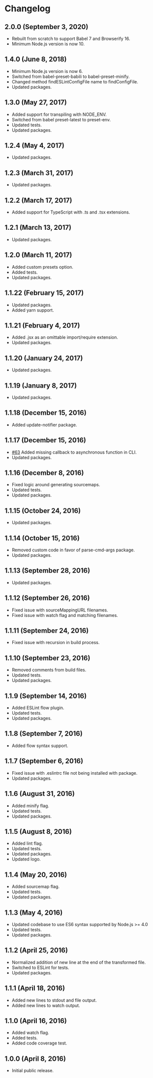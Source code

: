# Changelog

## 2.0.0 (September 3, 2020)

- Rebuilt from scratch to support Babel 7 and Browserify 16.
- Minimum Node.js version is now 10.

## 1.4.0 (June 8, 2018)

- Minimum Node.js version is now 6.
- Switched from babel-preset-babili to babel-preset-minify.
- Changed method findESLintConfigFile name to findConfigFile.
- Updated packages.

## 1.3.0 (May 27, 2017)

- Added support for transpiling with NODE_ENV.
- Switched from babel preset-latest to preset-env.
- Updated tests.
- Updated packages.

## 1.2.4 (May 4, 2017)

- Updated packages.

## 1.2.3 (March 31, 2017)

- Updated packages.

## 1.2.2 (March 17, 2017)

- Added support for TypeScript with .ts and .tsx extensions.

## 1.2.1 (March 13, 2017)

- Updated packages.

## 1.2.0 (March 11, 2017)

- Added custom presets option.
- Added tests.
- Updated packages.

## 1.1.22 (February 15, 2017)

- Updated packages.
- Added yarn support.

## 1.1.21 (February 4, 2017)

- Added .jsx as an omittable import/require extension.
- Updated packages.

## 1.1.20 (January 24, 2017)

- Updated packages.

## 1.1.19 (January 8, 2017)

- Updated packages.

## 1.1.18 (December 15, 2016)

- Added update-notifier package.

## 1.1.17 (December 15, 2016)

- [#63](https://github.com/neogeek/spire-of-babel/issues/63) Added missing callback to asynchronous function in CLI.
- Updated packages.

## 1.1.16 (December 8, 2016)

- Fixed logic around generating sourcemaps.
- Updated tests.
- Updated packages.

## 1.1.15 (October 24, 2016)

- Updated packages.

## 1.1.14 (October 15, 2016)

- Removed custom code in favor of parse-cmd-args package.
- Updated packages.

## 1.1.13 (September 28, 2016)

- Updated packages.

## 1.1.12 (September 26, 2016)

- Fixed issue with sourceMappingURL filenames.
- Fixed issue with watch flag and matching filenames.

## 1.1.11 (September 24, 2016)

- Fixed issue with recursion in build process.

## 1.1.10 (September 23, 2016)

- Removed comments from build files.
- Updated tests.
- Updated packages.

## 1.1.9 (September 14, 2016)

- Added ESLint flow plugin.
- Updated tests.
- Updated packages.

## 1.1.8 (September 7, 2016)

- Added flow syntax support.

## 1.1.7 (September 6, 2016)

- Fixed issue with .eslintrc file not being installed with package.
- Updated packages.

## 1.1.6 (August 31, 2016)

- Added minify flag.
- Updated tests.
- Updated packages.

## 1.1.5 (August 8, 2016)

- Added lint flag.
- Updated tests.
- Updated packages.
- Updated logo.

## 1.1.4 (May 20, 2016)

- Added sourcemap flag.
- Updated tests.
- Updated packages.

## 1.1.3 (May 4, 2016)

- Updated codebase to use ES6 syntax supported by Node.js >= 4.0
- Updated tests.
- Updated packages.

## 1.1.2 (April 25, 2016)

- Normalized addition of new line at the end of the transformed file.
- Switched to ESLint for tests.
- Updated packages.

## 1.1.1 (April 18, 2016)

- Added new lines to stdout and file output.
- Added new lines to watch output.

## 1.1.0 (April 16, 2016)

- Added watch flag.
- Added tests.
- Added code coverage test.

## 1.0.0 (April 8, 2016)

- Initial public release.
